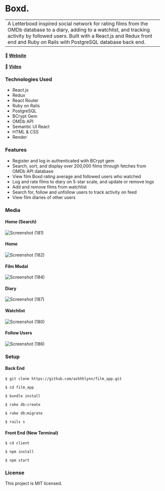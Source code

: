 # Boxd.
<table>
  <tr>
    <td>
A Letterboxd inspired social network for rating films from the OMDb database to a diary, adding to a watchlist, and tracking activity by followed users. Built with a React.js and Redux front end and Ruby on Rails with PostgreSQL database back end.    
    </td>
  </tr>
</table>

#### :link: <a href="https://film-app.onrender.com/">Website</a> 
#### :link: <a href="https://vimeo.com/922334242">Video</a>

### Technologies Used
- React.js
- Redux
- React Router
- Ruby on Rails
- PostgreSQL
- BCrypt Gem
- OMDb API
- Semantic UI React
- HTML & CSS
- Render

### Features
- Register and log in authenticated with BCrypt gem
- Search, sort, and display over 200,000 films through fetches from OMDb API database
- View film Boxd rating average and followed users who watched
- Log and rate films to diary on 5-star scale, and update or remove logs
- Add and remove films from watchlist
- Search for, follow and unfollow users to track activity on feed
- View film diaries of other users 

### Media 

#### Home (Search)
![Screenshot (181)](https://github.com/ashhhlynn/film_app/assets/84604278/3615b1c8-f1e4-4b23-952b-bf79d1c7fc44)

#### Home 
![Screenshot (182)](https://github.com/ashhhlynn/film_app/assets/84604278/eaaa741b-e4fe-4c8f-b733-e479429e28ec)

#### Film Modal
![Screenshot (184)](https://github.com/ashhhlynn/film_app/assets/84604278/46fda5a6-2817-40a9-a799-04a084eb54d1)

#### Diary
![Screenshot (187)](https://github.com/ashhhlynn/film_app/assets/84604278/8093a166-ec60-4259-b199-1a1fa69c5c6d)

#### Watchlist
![Screenshot (180)](https://github.com/ashhhlynn/film_app/assets/84604278/3dfb4b18-ddb9-438b-a7d0-d640e60c0b6f)

#### Follow Users
![Screenshot (186)](https://github.com/ashhhlynn/film_app/assets/84604278/349f37d5-56a2-4eb4-8e1a-277ac459bb68)

### Setup
#### Back End

  ` $ git clone https://github.com/ashhhlynn/film_app.git `
  
  ` $ cd film_app `
  
  ` $ bundle install `
  
  ` $ rake db:create `
  
  ` $ rake db:migrate `
  
  ` $ rails s `
  
  
#### Front End (New Terminal)
   ` $ cd client `
   
   ` $ npm install `
   
   ` $ npm start `

### License 
This project is MIT licensed. 
